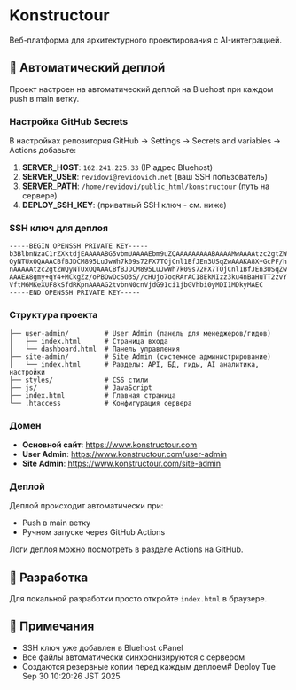 # Konstructour

Веб-платформа для архитектурного проектирования с AI-интеграцией.

## 🚀 Автоматический деплой

Проект настроен на автоматический деплой на Bluehost при каждом push в main ветку.

### Настройка GitHub Secrets

В настройках репозитория GitHub → Settings → Secrets and variables → Actions добавьте:

1. **SERVER_HOST**: `162.241.225.33` (IP адрес Bluehost)
2. **SERVER_USER**: `revidovi@revidovich.net` (ваш SSH пользователь)
3. **SERVER_PATH**: `/home/revidovi/public_html/konstructour` (путь на сервере)
4. **DEPLOY_SSH_KEY**: (приватный SSH ключ - см. ниже)

### SSH ключ для деплоя

```
-----BEGIN OPENSSH PRIVATE KEY-----
b3BlbnNzaC1rZXktdjEAAAAABG5vbmUAAAAEbm9uZQAAAAAAAAABAAAAMwAAAAtzc2gtZW
QyNTUxOQAAACBfBJDCM895LuJwWh7k09s72FX7TOjCnl1BfJEn3USqZwAAAKA8X+GcPF/h
nAAAAAtzc2gtZWQyNTUxOQAAACBfBJDCM895LuJwWh7k09s72FX7TOjCnl1BfJEn3USqZw
AAAEA8gmy+qY4+MCkgZz/oPBOwOcSO3S//cHUjo7oqRArAC18EkMIzz3ku4nBaHuTT2zvY
VftM6MKeXUF8kSfdRKpnAAAAG2tvbnN0cnVjdG91ci1jbGVhbi0yMDI1MDkyMAEC
-----END OPENSSH PRIVATE KEY-----
```

### Структура проекта

```
├── user-admin/         # User Admin (панель для менеджеров/гидов)
│   ├── index.html      # Страница входа
│   └── dashboard.html  # Панель управления
├── site-admin/         # Site Admin (системное администрирование)
│   └── index.html      # Разделы: API, БД, гиды, AI аналитика, настройки
├── styles/             # CSS стили
├── js/                 # JavaScript
├── index.html          # Главная страница
└── .htaccess           # Конфигурация сервера
```

### Домен

- **Основной сайт**: https://www.konstructour.com
- **User Admin**: https://www.konstructour.com/user-admin
- **Site Admin**: https://www.konstructour.com/site-admin

### Деплой

Деплой происходит автоматически при:
- Push в main ветку
- Ручном запуске через GitHub Actions

Логи деплоя можно посмотреть в разделе Actions на GitHub.

## 🔧 Разработка

Для локальной разработки просто откройте `index.html` в браузере.

## 📝 Примечания

- SSH ключ уже добавлен в Bluehost cPanel
- Все файлы автоматически синхронизируются с сервером
- Создаются резервные копии перед каждым деплоем# Deploy Tue Sep 30 10:20:26 JST 2025
